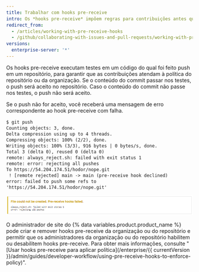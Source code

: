 ```yaml
---
title: Trabalhar com hooks pre-receive
intro: Os *hooks pre-receive* impõem regras para contribuições antes que o push dos commits possa ser feito em um repositório.
redirect_from:
  - /articles/working-with-pre-receive-hooks
  - /github/collaborating-with-issues-and-pull-requests/working-with-pre-receive-hooks
versions:
  enterprise-server: '*'
---
```

Os hooks pre-receive executam testes em um código do qual foi feito push em um repositório, para garantir que as contribuições atendam à política do repositório ou da organização. Se o conteúdo do commit passar nos testes, o push será aceito no repositório. Caso o conteúdo do commit não passe nos testes, o push não será aceito.

Se o push não for aceito, você receberá uma mensagem de erro correspondente ao hook pre-receive com falha.

```shell
$ git push
Counting objects: 3, done.
Delta compression using up to 4 threads.
Compressing objects: 100% (2/2), done.
Writing objects: 100% (3/3), 916 bytes | 0 bytes/s, done.
Total 3 (delta 0), reused 0 (delta 0)
remote: always_reject.sh: failed with exit status 1
remote: error: rejecting all pushes
To https://54.204.174.51/hodor/nope.git
 ! [remote rejected] main -> main (pre-receive hook declined)
error: failed to push some refs to 'https://54.204.174.51/hodor/nope.git'
```

![Mensagem de erro sobre hook pre-receive com falha](/assets/images/help/pull_requests/pre-receive-hook-failed-error.png)

O administrador de site do {% data variables.product.product_name %} pode criar e remover hooks pre-receive da organização ou do repositório e permitir que os administradores da organização ou do repositório habilitem ou desabilitem hooks pre-receive. Para obter mais informações, consulte "[Usar hooks pre-receive para aplicar política](/enterprise/{{ currentVersion }}/admin/guides/developer-workflow/using-pre-receive-hooks-to-enforce-policy)".
